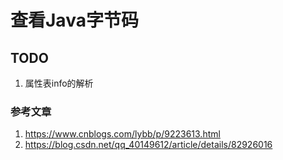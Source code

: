 # 查看Java字节码

## TODO
1. 属性表info的解析

### 参考文章
1. https://www.cnblogs.com/lybb/p/9223613.html
2. https://blog.csdn.net/qq_40149612/article/details/82926016